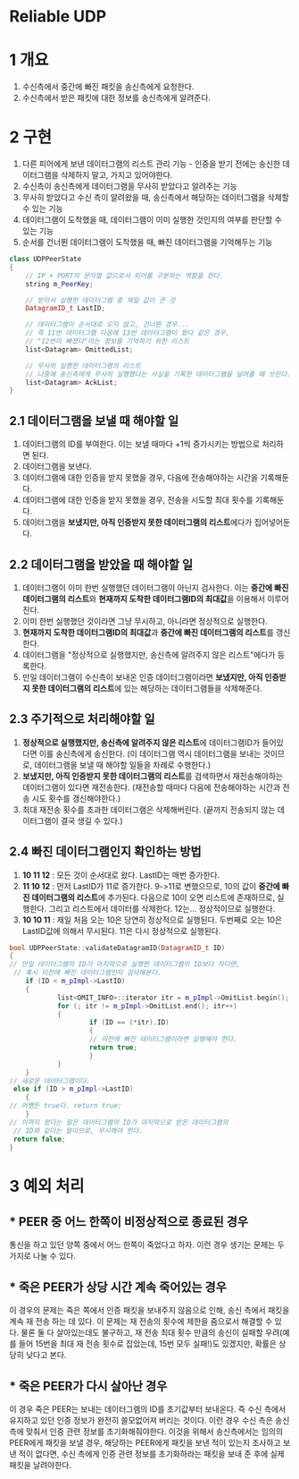 # Reliable UDP

# 1 개요

1. 수신측에서 중간에 빠진 패킷을 송신측에게 요청한다.
2. 수신측에서 받은 패킷에 대한 정보를 송신측에게 알려준다.

# 2 구현

1. 다른 피어에게 보낸 데이터그램의 리스트 관리 기능 - 인증을 받기 전에는 송신한 데이터그램을 삭제하지 말고, 가지고 있어야한다.
2. 수신측이 송신측에게 데이터그램을 무사히 받았다고 알려주는 기능
3. 무사히 받았다고 수신 측이 알려왔을 때, 송신측에서 해당하는 데이터그램을 삭제할 수 있는 기능
4. 데이터그램이 도착했을 때, 데이터그램이 이미 실행한 것인지의 여부를 판단할 수 있는 기능
5. 순서를 건너뛴 데이터그램이 도착했을 때, 빠진 데이터그램을 기억해두는 기능

```cpp
class UDPPeerState
{
    // IP + PORT의 문자열 값으로서 피어를 구분하는 역할을 한다.
    string m_PeerKey;

    // 받아서 실행한 데이터그램 중 제일 값이 큰 것
    DatagramID_t LastID;

    // 데이터그램이 순서대로 오지 않고, 건너뛴 경우...
    // 즉 11번 데이터그램 다음에 13번 데이터그램이 왔다 같은 경우,
    // "12번이 빠졌다"라는 정보를 기억하기 위한 리스트
    list<Datagram> OmittedList;

    // 무사히 실행한 데이터그램의 리스트
    // 나중에 송신측에게 무사히 실행했다는 사실을 기록한 데이터그램을 날려줄 때 쓰인다.
    list<Datagram> AckList;
}

```

## 2.1 데이터그램을 보낼 때 해야할 일

1. 데이터그램의 ID를 부여한다. 이는 보낼 때마다 +1씩 증가시키는 방법으로 처리하면 된다.
2. 데이터그램을 보낸다.
3. 데이터그램에 대한 인증을 받지 못했을 경우, 다음에 전송해야하는 시간을 기록해둔다.
4. 데이터그램에 대한 인증을 받지 못했을 경우, 전송을 시도할 최대 횟수를 기록해둔다.
5. 데이터그램을 **보냈지만, 아직 인증받지 못한 데이터그램의 리스트**에다가 집어넣어둔다.

## 2.2 데이터그램을 받았을 때 해야할 일

1. 데이터그램이 이미 한번 실행했던 데이터그램이 아닌지 검사한다. 이는 **중간에 빠진 데이터그램의 리스트**와 **현재까지 도착한 데이터그램ID의 최대값**을 이용해서 이루어진다.
2. 이미 한번 실행했던 것이라면 그냥 무시하고, 아니라면 정상적으로 실행한다.
3. **현재까지 도착한 데이터그램ID의 최대값**과 **중간에 빠진 데이터그램의 리스트**를 갱신한다.
4. 데이터그램을 "정상적으로 실행했지만, 송신측에 알려주지 않은 리스트"에다가 등록한다.
5. 만일 데이터그램이 수신측이 보내온 인증 데이터그램이라면 **보냈지만, 아직 인증받지 못한 데이터그램의 리스트**에 있는 해당하는 데이터그램들을 삭제해준다.

## 2.3 주기적으로 처리해야할 일

1. **정상적으로 실행했지만, 송신측에 알려주지 않은 리스트**에 데이터그램ID가 들어있다면 이를 송신측에게 송신한다. (이 데이터그램 역시 데이터그램을 보내는 것이므로, 데이터그램을 보낼 때 해야할 일들을 차례로 수행한다.)
2. **보냈지만, 아직 인증받지 못한 데이터그램의 리스트**를 검색하면서 재전송해야하는 데이터그램이 있다면 재전송한다. (재전송할 때마다 다음에 전송해야하는 시간과 전송 시도 횟수를 갱신해야한다.)
3. 최대 재전송 횟수를 초과한 데이터그램은 삭제해버린다. (끝까지 전송되지 않는 데이터그램이 결국 생길 수 있다.)

## 2.4 빠진 데이터그램인지 확인하는 방법

1. **10 11 12** : 모든 것이 순서대로 왔다. LastID는 매번 증가한다.
2. **11 10 12** : 먼저 LastID가 11로 증가한다. 9->11로 변했으므로, 10의 값이 **중간에 빠진 데이터그램의 리스트**에 추가된다. 다음으로 10이 오면 리스트에 존재하므로, 실행한다. 그리고 리스트에서 데이터를 삭제한다. 12는... 정상적이므로 실행한다.
3. **10 10 11** : 제일 처음 오는 10은 당연히 정상적으로 실행된다. 두번째로 오는 10은 LastID값에 의해서 무시된다. 11은 다시 정상적으로 실행된다.

```cpp
bool UDPPeerState::validateDatagramID(DatagramID_t ID)
{ 
// 만일 데이터그램의 ID가 마지막으로 실행한 데이터그램의 ID보다 작다면,
 // 혹시 이전에 빠진 데이터그램인지 검사해본다. 
	if (ID < m_pImpl->LastID) 
	{ 
			list<OMIT_INFO>::iterator itr = m_pImpl->OmitList.begin(); 
			for (; itr != m_pImpl->OmitList.end(); itr++) 
			{ 
					if (ID == (*itr).ID) 
					{ 
					// 이전에 빠진 데이터그램이라면 실행해야 한다. 
					return true;
					}
			}
	} 
// 새로운 데이터그램이다.
 else if (ID > m_pImpl->LastID)
	{ 
// 어쨌든 true다. return true; 
	} 
// 이까지 왔다는 말은 데이터그램의 ID가 마지막으로 받은 데이터그램의
 // ID와 같다는 말이므로, 무시해야 한다.
 return false;
}
```

# 3 예외 처리

## * PEER 중 어느 한쪽이 비정상적으로 종료된 경우

통신을 하고 있던 양쪽 중에서 어느 한쪽이 죽었다고 하자. 이런 경우 생기는 문제는 두 가지로 나눌 수 있다.

## * 죽은 PEER가 상당 시간 계속 죽어있는 경우

이 경우의 문제는 죽은 쪽에서 인증 패킷을 보내주지 않음으로 인해, 송신 측에서 패킷을 계속 재 전송 하는 데 있다. 이 문제는 재 전송의 횟수에 제한을 줌으로서 해결할 수 있다. 물론 둘 다 살아있는데도 불구하고, 재 전송 최대 횟수 만큼의 송신이 실패할 우려(예를 들어 15번을 최대 재 전송 횟수로 잡았는데, 15번 모두 실패!)도 있겠지만, 확률은 상당히 낮다고 본다.

## * 죽은 PEER가 다시 살아난 경우

이 경우 죽은 PEER는 보내는 데이터그램의 ID를 초기값부터 보내온다. 즉 수신 측에서 유지하고 있던 인증 정보가 완전히 쓸모없어져 버리는 것이다. 이런 경우 수신 측은 송신 측에 맞춰서 인증 관련 정보를 초기화해줘야한다. 이것을 위해서 송신측에서는 임의의 PEER에게 패킷을 보낼 경우, 해당하는 PEER에게 패킷을 보낸 적이 있는지 조사하고 보낸 적이 없다면, 수신 측에게 인증 관련 정보를 초기화하라는 패킷을 보내 준 후에 실제 패킷을 날려야한다.
